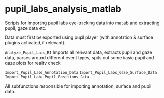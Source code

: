 # pupil_labs_analysis_matlab
Scripts for importing pupil labs eye-tracking data into matlab and extracting pupil, gaze data etc.

Data must first be exported using pupil player (with annotation & surface plugins activated, if relevant).

`Analyze_Pupil_Labs_RI` Imports all relevant data, extracts pupil and gaze data, parses around different event types, spits out some basic pupil and gaze plots for reality check

`Import_Pupil_Labs_Annotation_Data`
`Import_Pupil_Labs_Gaze_Surface_Data`
`Import_Pupil_Labs_Pupil_Positions_Data` 

All subfunctions responsible for importing annotation, surface and pupil data.
